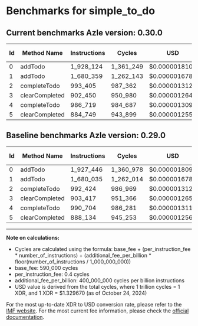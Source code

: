 # Benchmarks for simple_to_do

## Current benchmarks Azle version: 0.30.0

| Id  | Method Name    | Instructions | Cycles    | USD           | USD/Million Calls | Change                            |
| --- | -------------- | ------------ | --------- | ------------- | ----------------- | --------------------------------- |
| 0   | addTodo        | 1_928_124    | 1_361_249 | $0.0000018100 | $1.81             | <font color="red">+678</font>     |
| 1   | addTodo        | 1_680_359    | 1_262_143 | $0.0000016782 | $1.67             | <font color="red">+324</font>     |
| 2   | completeTodo   | 993_405      | 987_362   | $0.0000013129 | $1.31             | <font color="red">+981</font>     |
| 3   | clearCompleted | 902_450      | 950_980   | $0.0000012645 | $1.26             | <font color="green">-967</font>   |
| 4   | completeTodo   | 986_719      | 984_687   | $0.0000013093 | $1.30             | <font color="green">-3_985</font> |
| 5   | clearCompleted | 884_749      | 943_899   | $0.0000012551 | $1.25             | <font color="green">-3_385</font> |

## Baseline benchmarks Azle version: 0.29.0

| Id  | Method Name    | Instructions | Cycles    | USD           | USD/Million Calls |
| --- | -------------- | ------------ | --------- | ------------- | ----------------- |
| 0   | addTodo        | 1_927_446    | 1_360_978 | $0.0000018097 | $1.80             |
| 1   | addTodo        | 1_680_035    | 1_262_014 | $0.0000016781 | $1.67             |
| 2   | completeTodo   | 992_424      | 986_969   | $0.0000013123 | $1.31             |
| 3   | clearCompleted | 903_417      | 951_366   | $0.0000012650 | $1.26             |
| 4   | completeTodo   | 990_704      | 986_281   | $0.0000013114 | $1.31             |
| 5   | clearCompleted | 888_134      | 945_253   | $0.0000012569 | $1.25             |

---

**Note on calculations:**

- Cycles are calculated using the formula: base_fee + (per_instruction_fee \* number_of_instructions) + (additional_fee_per_billion \* floor(number_of_instructions / 1_000_000_000))
- base_fee: 590_000 cycles
- per_instruction_fee: 0.4 cycles
- additional_fee_per_billion: 400_000_000 cycles per billion instructions
- USD value is derived from the total cycles, where 1 trillion cycles = 1 XDR, and 1 XDR = $1.329670 (as of October 24, 2024)

For the most up-to-date XDR to USD conversion rate, please refer to the [IMF website](https://www.imf.org/external/np/fin/data/rms_sdrv.aspx).
For the most current fee information, please check the [official documentation](https://internetcomputer.org/docs/current/developer-docs/gas-cost#execution).
